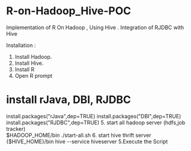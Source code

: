 R-on-Hadoop_Hive-POC
====================

Implementation of R On Hadoop , Using Hive . Integration of RJDBC with Hive

Installation : 
1. Install Hadoop.
2. Install Hive. 
3. Install R 
4. Open R prompt 
  # install rJava, DBI, RJDBC 
  install.packages("rJava",dep=TRUE)
  install.packages("DBI",dep=TRUE)
  install.packages("RJDBC",dep=TRUE)
5. start all hadoop server (hdfs,job tracker)  
  $HADOOP_HOME/bin ./start-all.sh
6. start hive thrift server  
  {$HIVE_HOME}/bin hive --service hiveserver
5.Execute  the Script  
